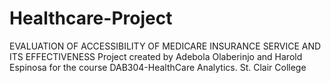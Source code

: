 # Healthcare-Project
EVALUATION OF ACCESSIBILITY OF MEDICARE INSURANCE SERVICE AND ITS EFFECTIVENESS
Project created by Adebola Olaberinjo and Harold Espinosa for the course DAB304-HealthCare Analytics. St. Clair College
